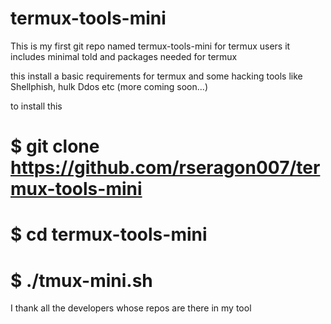 # termux-tools-mini
This is my first git repo named termux-tools-mini for termux users it includes minimal told and packages needed for termux

this install a basic requirements for termux and some hacking tools like Shellphish, hulk Ddos etc (more coming soon...)

to install this 

# $ git clone https://github.com/rseragon007/termux-tools-mini

# $ cd termux-tools-mini

# $ ./tmux-mini.sh


I thank all the developers whose repos are there in my tool
